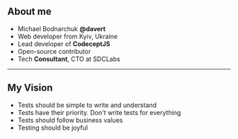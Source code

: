 
##  About me 

* Michael Bodnarchuk **@davert**
* Web developer from Kyiv, Ukraine
* Lead developer of **CodeceptJS**
* Open-source contributor
* Tech **Consultant**, CTO at SDCLabs 

---

## My Vision

* Tests should be simple to write and understand
* Tests have their priority. Don't write tests for everything
* Tests should follow business values
* Testing should be joyful